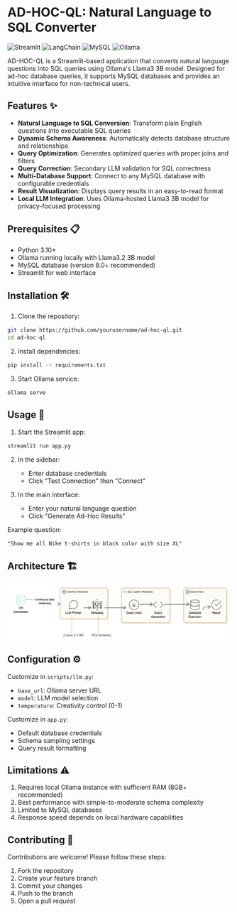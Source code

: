 # AD-HOC-QL: Natural Language to SQL Converter

![Streamlit](https://img.shields.io/badge/Streamlit-FF4B4B?style=for-the-badge&logo=Streamlit&logoColor=white)
![LangChain](https://img.shields.io/badge/LangChain-00ADD8?style=for-the-badge)
![MySQL](https://img.shields.io/badge/MySQL-4479A1?style=for-the-badge&logo=mysql&logoColor=white)
![Ollama](https://img.shields.io/badge/Ollama-7C3AED?style=for-the-badge)

AD-HOC-QL is a Streamlit-based application that converts natural language questions into SQL queries using Ollama's Llama3 3B model. Designed for ad-hoc database queries, it supports MySQL databases and provides an intuitive interface for non-technical users.

## Features ✨

- **Natural Language to SQL Conversion**: Transform plain English questions into executable SQL queries
- **Dynamic Schema Awareness**: Automatically detects database structure and relationships
- **Query Optimization**: Generates optimized queries with proper joins and filters
- **Query Correction**: Secondary LLM validation for SQL correctness
- **Multi-Database Support**: Connect to any MySQL database with configurable credentials
- **Result Visualization**: Displays query results in an easy-to-read format
- **Local LLM Integration**: Uses Ollama-hosted Llama3 3B model for privacy-focused processing

## Prerequisites 📋

- Python 3.10+
- Ollama running locally with Llama3.2 3B model
- MySQL database (version 8.0+ recommended)
- Streamlit for web interface

## Installation 🛠️

1. Clone the repository:

```bash
git clone https://github.com/yourusername/ad-hoc-ql.git
cd ad-hoc-ql
```

2. Install dependencies:

```bash
pip install -r requirements.txt
```

3. Start Ollama service:

```bash
ollama serve
```

## Usage 🚀

1. Start the Streamlit app:

```bash
streamlit run app.py
```

2. In the sidebar:
   - Enter database credentials
   - Click "Test Connection" then "Connect"

3. In the main interface:
   - Enter your natural language question
   - Click "Generate Ad-Hoc Results"

Example question:

```text
"Show me all Nike t-shirts in black color with size XL"
```

## Architecture 🏗️

![Architecture Diagram](./arch1.png)



## Configuration ⚙️

Customize in `scripts/llm.py`:
- `base_url`: Ollama server URL
- `model`: LLM model selection
- `temperature`: Creativity control (0-1)

Customize in `app.py`:
- Default database credentials
- Schema sampling settings
- Query result formatting

## Limitations ⚠️

1. Requires local Ollama instance with sufficient RAM (8GB+ recommended)
2. Best performance with simple-to-moderate schema complexity
3. Limited to MySQL databases
4. Response speed depends on local hardware capabilities

## Contributing 🤝

Contributions are welcome! Please follow these steps:
1. Fork the repository
2. Create your feature branch
3. Commit your changes
4. Push to the branch
5. Open a pull request



